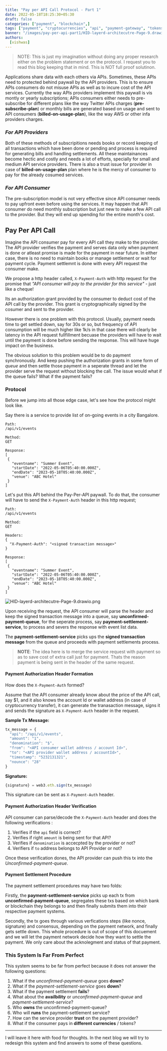 ```yaml
---
title: "Pay per API Call Protocol - Part 1"
date: 2022-05-18T18:25:30+05:30
draft: false
categories: ["payment", "blockchain",]
tags: ["payment", "cryptocurrencies", "api", "payment-gateway", "tokens"]
banner: "/images/pay-per-api-part1/HID-layerd-architecutre-Page-9.drawio.png"
authors:
  [vishwas]
---
```


> NOTE: This is just my imagination without doing any proper research either on the problem statement or on the protocol. I request you to read this blog keeping that in mind. This is NOT full proof solutinon. 

Applications share data with each others via APIs. Sometimes, these APIs need to protected behind paywall by the API providers. This is to ensure APIs consumers do not misuse APIs as well as to incure cost of the API services. Currently the way APIs providers implement this paywall is vis montly or yearly subscriptions; APIs consumers either needs to pre-subscribe for different plans like the way Twitter APIs charges (**pre-subscribe-plan**) or monthly bills are generated based on usage and sent to API consumers (**billed-on-usage-plan**), like the way AWS or other infa providers charges. 

### *For API Providers*

Both of these methods of subscripitions needs books or record keeping of all transactions which have been done or pending and process is required for generating bills and handling settlements. All these maintainances become hectic and costly and needs a lot of efforts, specially for small and medium API service providers. There is also a trust issue for provider in case of **billed-on-usage-plan** plan where he is the mercy of consumer to pay for the already cosumed services. 

### *For API Consumer*

The pre-subscription model is not very effective since API consumer needs to pay upfront even before using the services. It may happen that API consumer do need monthly subscription but just new to make a few API call to the provider. But they will end up spending for the entire month's cost. 

## **Pay Per API Call**

Imagine the API consumer pay for every API call they make to the provider. The API provider verifies the payment and serves data only when payment is done or atleast promise is made for the payment in near future. In either case,  there is no need to maintain books or manage settlement or wait for payment cycle. Payment settlemnt is done with every API request the consumer make. 

We propose a http header called, `X-Payment-Auth`  with http request for the promise that *"API consumer will pay to the provider for this service"* - just like a cheque! 

Its an authorization grant provided by the consumer to deduct cost of the API call by the provider. This grant is cryptographically signed by the cosumer and sent to the provider. 

However there is one problem with this protocol. Usually, payment needs time to get settled down, say for 30s or so, but frequency of API consumption will be much higher like 1k/s in that case there will clearly be latency in the API request fullfillment becuase the providers will have to wait until the payment is done before sending the response.  This will have huge impact on the business. 

The obvious solution to this problem would be to do payment synchronously. And keep pushing the authorization grants in some form of *queue* and then settle those payment in a seperate thread and let the provider serve the request without blocking the call. The issue would what if the queue fails? What if the payment fails? 

### **Protocol**

Before we jump into all those edge case, let's see how the protocol might look like. 

Say there is a service to provide list of on-going events in a city Bangalore. 

```
Path:
/api/v1/events

Method: 
GET

Response: 
[
 {
   "eventname": "Summer Event",
   "startDate": "2022-05-06T05:40:00.000Z",
   "endDate": "2023-05-18T05:40:00.000Z",
   "venue": "ABC Hotel"
 }
]
```

Let's put this API behind the Pay-Per-API paywall. To do that, the consumer will have to send the 	`X-Payment-Auth` header in this http request;

```
Path:
/api/v1/events

Method: 
GET

Headers:
{
  "X-Payment-Auth": "<signed transaction message>"
}

Response: 
[
 {
   "eventname": "Summer Event",
   "startDate": "2022-05-06T05:40:00.000Z",
   "endDate": "2023-05-18T05:40:00.000Z",
   "venue": "ABC Hotel"
 }
]
```


![HID-layerd-architecutre-Page-9.drawio.png](/images/pay-per-api-part1/HID-layerd-architecutre-Page-9.drawio.png)

Upon receiving the request, the API consumer will parse the header and keep the signed transaction message into a queue, say **unconfirmed-payment-queue**, for the seperate process, say **payment-settlement-service**, to process and severs the response with event list data. 

The **payment-settlement-service** picks ups the **signed transaction message** from the queue and proceeds with payment settlements process. 

> **NOTE**: The idea here is to merge  the service request with payment so as to save cost of extra call just for payment. Thats the reason payment is being sent in the header of the same request. 

#### **Payment Authorization Header Formation**

How does the `X-Payment-Auth` formed? 

Assume that the API consumer already know about the price of the API call, say $1,  and it also knows the account Id or wallet address (in case of cryptocurrency transfer), it can generate the tranasaction message, signs it and sends the signature as `X-Payment-Auth` header in the request.

**Sample Tx Message:**

```js
tx_message = {
  "api": "/api/v1/events",
  "amount": "1",
  "denomination": "$",
  "from": "<API consumer wallet address / account Id>",
  "to": "<API provider wallet address / accountId>",
  "timestamp": "5232131321",
  "nounce": "28"
}
```

**Signature:** 

```js
{signature} = web3.eth.sign(tx_message)
```

This signature can be sent as `X-Payment-Auth` header.

#### **Payment Authorization Header Verification** 

API consumer can parse/decode the `X-Payment-Auth` header and does the following verifications :

1. Verifies if the `api` field is correct?
2. Verifies if right `amount` is being sent for that API?
3. Verifies if `denomination` is accecpted by the provider or not?
4. Verifiers if `to` address belongs to API Provider or not? 

Once these verification dones, the API provider can push this tx into the *Unconfirmed-payment-queue*. 

#### **Payment Settlement Procedure**

The payment settlement procedures may have two folds:

Firstly, the **payment-settlement-service** picks up each tx from **unconfirmed-payment-queue**, segregates these txs based on which bank or blockchain they belongs to and then finally submits them into their respective payment systems. 

Secondly, the tx goes through various verfications steps (like nonce, signature) and consensus, depending on the payment network, and finally gets settle down. This whole procedure is out of scope of this docuement and we will let the payment network decide how they want to settle the payment. We only care about the acknolegment and status of that payment. 

### **This System Is Far From Perfect**

This system seems to be far from perfect because it does not answer the following questions:

1. What if the *unconfirmed-payment-queue* goes **down**? 
2. What if the *payment-settlement-service* goes **down**?
3. What if the payment settlement **fails**? 
4. What about the **availbility** or *unconfirmed-payment-queue* and *payment-settlement-service*?
5. Who **owns** the unconfirmed-payment-queue? 
6. Who will **runs** the payment-settlement service? 
7. How can the service provider **trust** on the payment provider? 
8. What if the consumer pays in **different currencies** / tokens? 

---

I will leave it here with food for thoughts. In the next blog we will try to redesign this system and find answers to some of these questions. 
